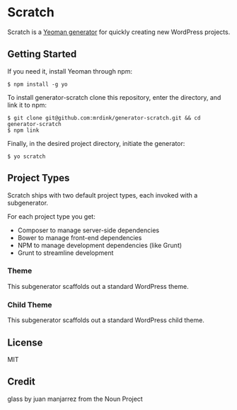 # Scratch

Scratch is a [Yeoman generator](http://yeoman.io) for quickly creating new WordPress projects.

## Getting Started

If you need it, install Yeoman through npm:

```
$ npm install -g yo
```

To install generator-scratch clone this repository, enter the directory, and link it to npm:

```
$ git clone git@github.com:mrdink/generator-scratch.git && cd generator-scratch
$ npm link
```

Finally, in the desired project directory, initiate the generator:

```
$ yo scratch
```

## Project Types

Scratch ships with two default project types, each invoked with a subgenerator.

For each project type you get:

- Composer to manage server-side dependencies
- Bower to manage front-end dependencies
- NPM to manage development dependencies (like Grunt)
- Grunt to streamline development

### Theme

This subgenerator scaffolds out a standard WordPress theme.

### Child Theme

This subgenerator scaffolds out a standard WordPress child theme.

## License

MIT

## Credit

glass by juan manjarrez from the Noun Project
